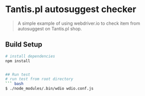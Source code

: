 # Tantis.pl autosuggest checker

> A simple example of using webdriver.io to check item from autosuggest on Tantis.pl shop.


## Build Setup

``` bash
# install dependencies
npm install


## Run test
# run test from root directory
``` bash
$ ./node_modules/.bin/wdio wdio.conf.js
